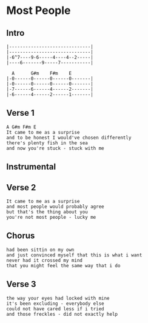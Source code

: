 # Most People

## Intro

	|------------------------------|
	|------------------------------|
	|-6^7----9-6-----4----4--2-----|
	|----6-------9-----7-----------|

	  A      G#m    F#m    E
	|-0------0------0------0-------|
	|-0------0------0------0-------|
	|-7------6------4------2-------|
	|-6------4------2------1-------|

## Verse 1

	A G#m F#m E
	It came to me as a surprise
	and to be honest I would've chosen differently
	there's plenty fish in the sea
	and now you're stuck - stuck with me

## Instrumental

## Verse 2

	It came to me as a surprise
	and most people would probably agree
	but that's the thing about you
	you're not most people - lucky me

## Chorus

	had been sittin on my own
	and just convinced myself that this is what i want
	never had it crossed my mind
	that you might feel the same way that i do

## Verse 3

	the way your eyes had locked with mine
	it's been excluding - everybody else
	could not have cared less if i tried
	and those freckles - did not exactly help
